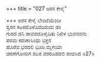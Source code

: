 +++
title = "027 ಅರಸ ಕೇಳೈ"

+++
ಅರಸ ಕೇಳೈ ಬೇಂಟೆಯೆಂದೀ  
ಶ್ವರನ ಕಟಕದೊಳೊದರಿದುದು ಡಂ  
ಗುರದ ದನಿ ಡಾವರದೊಳೈದಿತು ನಿಖಿಳ ಭುವನವನು  
ಪರಮ ಕರುಣಾಸಿಂಧು ಭಕ್ತನ  
ಹೊರೆವ ಭರದಲಿ ಭೂರಿ ಮೃಗಯಾ  
ಚರಣೆಗೋಸುಗ ಶಬರ ವರರೂಪದಲಿ ರಂಜಿಸಿದ      ॥27॥